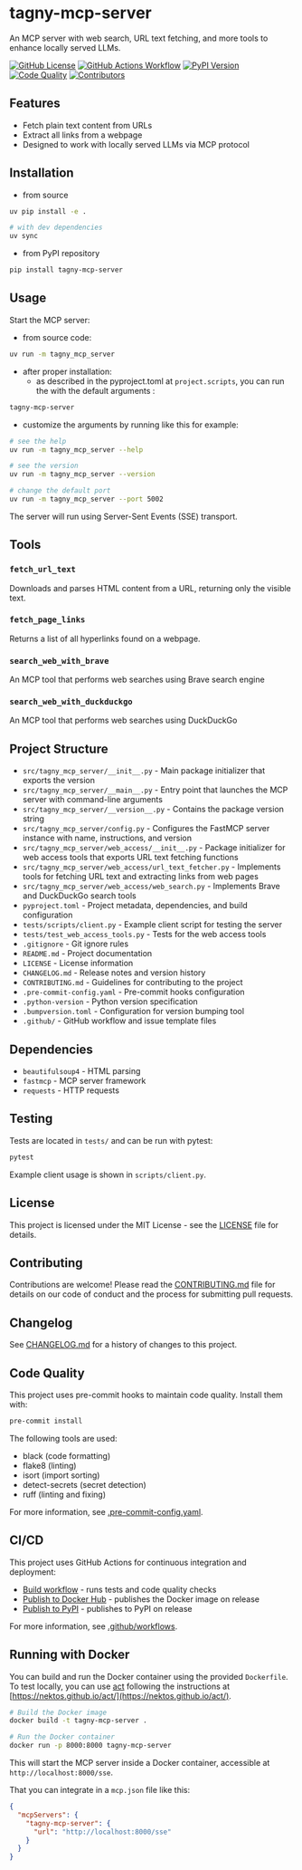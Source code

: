 # tagny-mcp-server
An MCP server with web search, URL text fetching, and more tools to enhance locally served LLMs.

[![GitHub License](https://img.shields.io/github/license/tagny/tagny-mcp-server)](LICENSE)
[![GitHub Actions Workflow](https://github.com/tagny/tagny-mcp-server/actions/workflows/build.yml/badge.svg)](https://github.com/tagny/tagny-mcp-server/actions/workflows/build.yml)
[![PyPI Version](https://img.shields.io/pypi/v/tagny-mcp-server)](https://pypi.org/project/tagny-mcp-server/)
[![Code Quality](https://img.shields.io/badge/code%20quality-ruff-blue)](https://github.com/astral-sh/ruff)
[![Contributors](
https://img.shields.io/github/contributors/tagny/tagny-mcp-server)](https://github.com/tagny/tagny-mcp-server)

## Features

- Fetch plain text content from URLs
- Extract all links from a webpage
- Designed to work with locally served LLMs via MCP protocol

## Installation

* from source
```bash
uv pip install -e .

# with dev dependencies
uv sync
```
* from PyPI repository
```sh
pip install tagny-mcp-server
```

## Usage

Start the MCP server:

* from source code:
```sh
uv run -m tagny_mcp_server
```
* after proper installation:
  - as described in the pyproject.toml at `project.scripts`, you can run the with the default arguments :
```sh
tagny-mcp-server
```
  - customize the arguments by running like this for example:
```sh
# see the help
uv run -m tagny_mcp_server --help

# see the version
uv run -m tagny_mcp_server --version

# change the default port
uv run -m tagny_mcp_server --port 5002
```

The server will run using Server-Sent Events (SSE) transport.

## Tools

### `fetch_url_text`
Downloads and parses HTML content from a URL, returning only the visible text.

### `fetch_page_links`
Returns a list of all hyperlinks found on a webpage.

### `search_web_with_brave`
An MCP tool that performs web searches using Brave search engine

### `search_web_with_duckduckgo`
An MCP tool that performs web searches using DuckDuckGo

## Project Structure

- `src/tagny_mcp_server/__init__.py` - Main package initializer that exports the version
- `src/tagny_mcp_server/__main__.py` - Entry point that launches the MCP server with command-line arguments
- `src/tagny_mcp_server/__version__.py` - Contains the package version string
- `src/tagny_mcp_server/config.py` - Configures the FastMCP server instance with name, instructions, and version
- `src/tagny_mcp_server/web_access/__init__.py` - Package initializer for web access tools that exports URL text fetching functions
- `src/tagny_mcp_server/web_access/url_text_fetcher.py` - Implements tools for fetching URL text and extracting links from web pages
- `src/tagny_mcp_server/web_access/web_search.py` - Implements Brave and DuckDuckGo search tools
- `pyproject.toml` - Project metadata, dependencies, and build configuration
- `tests/scripts/client.py` - Example client script for testing the server
- `tests/test_web_access_tools.py` - Tests for the web access tools
- `.gitignore` - Git ignore rules
- `README.md` - Project documentation
- `LICENSE` - License information
- `CHANGELOG.md` - Release notes and version history
- `CONTRIBUTING.md` - Guidelines for contributing to the project
- `.pre-commit-config.yaml` - Pre-commit hooks configuration
- `.python-version` - Python version specification
- `.bumpversion.toml` - Configuration for version bumping tool
- `.github/` - GitHub workflow and issue template files

## Dependencies

- `beautifulsoup4` - HTML parsing
- `fastmcp` - MCP server framework
- `requests` - HTTP requests

## Testing

Tests are located in `tests/` and can be run with pytest:

```bash
pytest
```

Example client usage is shown in `scripts/client.py`.

## License

This project is licensed under the MIT License - see the [LICENSE](LICENSE) file for details.

## Contributing

Contributions are welcome! Please read the [CONTRIBUTING.md](CONTRIBUTING.md) file for details on our code of conduct and the process for submitting pull requests.

## Changelog

See [CHANGELOG.md](CHANGELOG.md) for a history of changes to this project.

## Code Quality

This project uses pre-commit hooks to maintain code quality. Install them with:

```bash
pre-commit install
```

The following tools are used:
- black (code formatting)
- flake8 (linting)
- isort (import sorting)
- detect-secrets (secret detection)
- ruff (linting and fixing)

For more information, see [.pre-commit-config.yaml](.pre-commit-config.yaml).

## CI/CD

This project uses GitHub Actions for continuous integration and deployment:

- [Build workflow](.github/workflows/build.yml) - runs tests and code quality checks
- [Publish to Docker Hub](.github/workflows/publish2docker.yml) - publishes the Docker image on release
- [Publish to PyPI](.github/workflows/publish2pypi.yml) - publishes to PyPI on release

For more information, see [.github/workflows](.github/workflows).

## Running with Docker

You can build and run the Docker container using the provided `Dockerfile`. To test locally, you can use [act](https://nektos.github.io/act/) following the instructions at [https://nektos.github.io/act/](https://nektos.github.io/act/).

```bash
# Build the Docker image
docker build -t tagny-mcp-server .

# Run the Docker container
docker run -p 8000:8000 tagny-mcp-server
```

This will start the MCP server inside a Docker container, accessible at `http://localhost:8000/sse`.

That you can integrate in a `mcp.json` file like this:
```json
{
  "mcpServers": {
    "tagny-mcp-server": {
      "url": "http://localhost:8000/sse"
    }
  }
}
```
